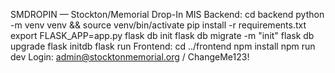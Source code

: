 SMDROPIN — Stockton/Memorial Drop-In MIS
Backend:
cd backend
python -m venv venv && source venv/bin/activate
pip install -r requirements.txt
export FLASK_APP=app.py
flask db init
flask db migrate -m "init"
flask db upgrade
flask initdb
flask run
Frontend:
cd ../frontend
npm install
npm run dev
Login:
admin@stocktonmemorial.org / ChangeMe123!

